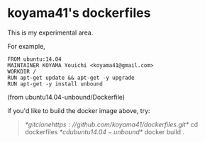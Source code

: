 # koyama41's dockerfiles

This is my experimental area.

For example,

    FROM ubuntu:14.04
    MAINTAINER KOYAMA Youichi <koyama41@gmail.com>
    WORKDIR /
    RUN apt-get update && apt-get -y upgrade
    RUN apt-get -y install unbound

(from ubuntu14.04-unbound/Dockerfile)

if you'd like to build the docker image above, try:

> *$* git clone https://github.com/koyama41/dockerfiles.git
> *$* cd dockerfiles
> *$* cd ubuntu14.04-unbound
> *$* docker build .
